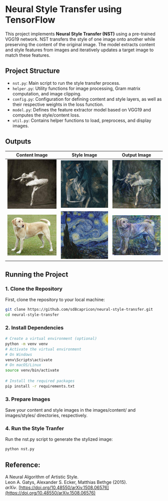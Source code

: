 # Neural Style Transfer using TensorFlow

This project implements **Neural Style Transfer (NST)** using a pre-trained VGG19 network. NST transfers the style of one image onto another while preserving the content of the original image. The model extracts content and style features from images and iteratively updates a target image to match these features.

## Project Structure

- `nst.py`: Main script to run the style transfer process.
- `helper.py`: Utility functions for image processing, Gram matrix computation, and image clipping.
- `config.py`: Configuration for defining content and style layers, as well as their respective weights in the loss function.
- `model.py`: Defines the feature extractor model based on VGG19 and computes the style/content loss.
- `util.py`: Contains helper functions to load, preprocess, and display images.

## Outputs

| Content Image                                                           | Style Image                                                          | Output Image                               |
| ----------------------------------------------------------------------- | -------------------------------------------------------------------- | ------------------------------------------ |
| <img alt="Content Image" src="images/content/dancing.jpg" width=224 />  | <img alt="Style Image" src="images/styles/picasso.jpg" width=224 />  | ![Output Image](out/dancing+picasso.jpg)   |
| <img alt="Content Image" src="images/content/labrador.jpg" width=224 /> | <img alt="Style Image" src="images/styles/van_gogh.jpg" width=224 /> | ![Output Image](out/labrador+van_gogh.jpg) |


## Running the Project

### 1. Clone the Repository

First, clone the repository to your local machine:

```bash
git clone https://github.com/sd8capricon/neural-style-transfer.git
cd neural-style-transfer
```

### 2. Install Dependencies 

```bash
# Create a virtual environment (optional)
python -m venv venv
# Activate the virtual environment
# On Windows
venv\Scripts\activate
# On macOS/Linux
source venv/bin/activate

# Install the required packages
pip install -r requirements.txt
```

### 3. Prepare Images

Save your content and style images in the images/content/ and images/styles/ directories, respectively.

### 4. Run the Style Tranfer

Run the nst.py script to generate the stylized image:
```bash
python nst.py
```

## Reference:

A Neural Algorithm of Artistic Style.\
Leon A. Gatys, Alexander S. Ecker, Matthias Bethge (2015).\
*arXiv*. [https://doi.org/10.48550/arXiv.1508.06576](https://doi.org/10.48550/arXiv.1508.06576)
